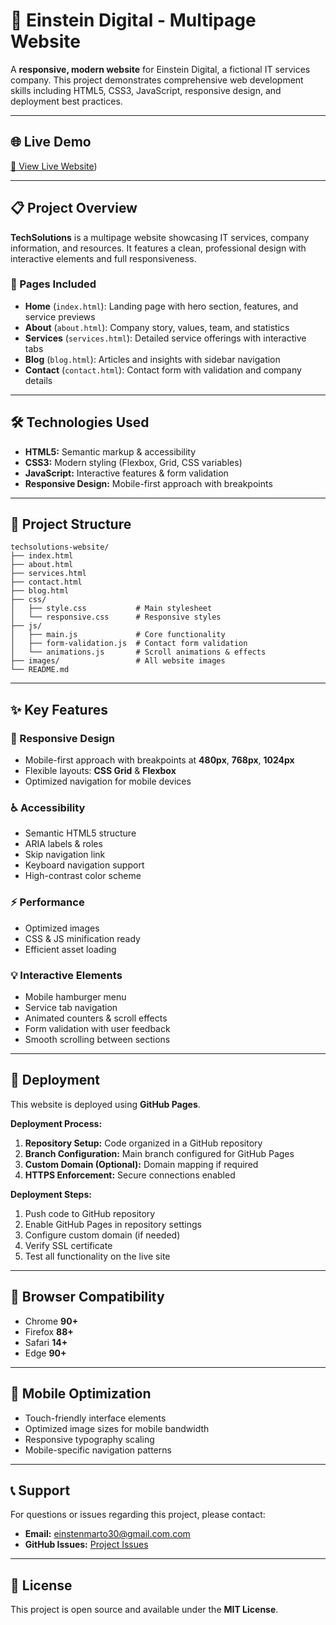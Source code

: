 # 🚀 Einstein Digital - Multipage Website

A **responsive, modern website** for Einstein Digital, a fictional IT services company. This project demonstrates comprehensive web development skills including HTML5, CSS3, JavaScript, responsive design, and deployment best practices.

---

## 🌐 Live Demo

[🔗 View Live Website](https://einsteindigital.netlify.app/))

---

## 📋 Project Overview

**TechSolutions** is a multipage website showcasing IT services, company information, and resources. It features a clean, professional design with interactive elements and full responsiveness.

### 📄 Pages Included

- **Home** (`index.html`): Landing page with hero section, features, and service previews  
- **About** (`about.html`): Company story, values, team, and statistics  
- **Services** (`services.html`): Detailed service offerings with interactive tabs  
- **Blog** (`blog.html`): Articles and insights with sidebar navigation  
- **Contact** (`contact.html`): Contact form with validation and company details  

---

## 🛠️ Technologies Used

- **HTML5:** Semantic markup & accessibility  
- **CSS3:** Modern styling (Flexbox, Grid, CSS variables)  
- **JavaScript:** Interactive features & form validation  
- **Responsive Design:** Mobile-first approach with breakpoints  

---

## 📁 Project Structure

```
techsolutions-website/
├── index.html
├── about.html
├── services.html
├── contact.html
├── blog.html
├── css/
│   ├── style.css           # Main stylesheet
│   └── responsive.css      # Responsive styles
├── js/
│   ├── main.js             # Core functionality
│   ├── form-validation.js  # Contact form validation
│   └── animations.js       # Scroll animations & effects
├── images/                 # All website images
└── README.md
```

---

## ✨ Key Features

### 📱 Responsive Design
- Mobile-first approach with breakpoints at **480px**, **768px**, **1024px**
- Flexible layouts: **CSS Grid** & **Flexbox**
- Optimized navigation for mobile devices

### ♿ Accessibility
- Semantic HTML5 structure
- ARIA labels & roles
- Skip navigation link
- Keyboard navigation support
- High-contrast color scheme

### ⚡ Performance
- Optimized images
- CSS & JS minification ready
- Efficient asset loading

### 💡 Interactive Elements
- Mobile hamburger menu
- Service tab navigation
- Animated counters & scroll effects
- Form validation with user feedback
- Smooth scrolling between sections

---

## 🚀 Deployment

This website is deployed using **GitHub Pages**.

**Deployment Process:**
1. **Repository Setup:** Code organized in a GitHub repository
2. **Branch Configuration:** Main branch configured for GitHub Pages
3. **Custom Domain (Optional):** Domain mapping if required
4. **HTTPS Enforcement:** Secure connections enabled

**Deployment Steps:**
1. Push code to GitHub repository
2. Enable GitHub Pages in repository settings
3. Configure custom domain (if needed)
4. Verify SSL certificate
5. Test all functionality on the live site

---

## 🎯 Browser Compatibility

- Chrome **90+**
- Firefox **88+**
- Safari **14+**
- Edge **90+**

---

## 📱 Mobile Optimization

- Touch-friendly interface elements
- Optimized image sizes for mobile bandwidth
- Responsive typography scaling
- Mobile-specific navigation patterns

---


## 📞 Support

For questions or issues regarding this project, please contact:

- **Email:** einstenmarto30@gmail.com.com
- **GitHub Issues:** [Project Issues](https://github.com/yourusername/techsolutions-website/issues)

---

## 📄 License

This project is open source and available under the **MIT License**.
